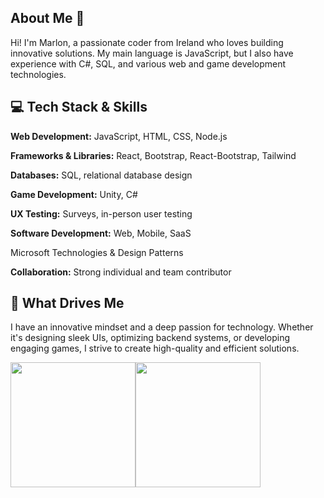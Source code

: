## About Me 👋
Hi! I'm Marlon, a passionate coder from Ireland who loves building innovative solutions. My main language is JavaScript, but I also have experience with C#, SQL, and various web and game development technologies.

## 💻 Tech Stack & Skills
**Web Development:** JavaScript, HTML, CSS, Node.js

**Frameworks & Libraries:** React, Bootstrap, React-Bootstrap, Tailwind

**Databases:** SQL, relational database design

**Game Development:** Unity, C#

**UX Testing:** Surveys, in-person user testing

**Software Development:** Web, Mobile, SaaS

Microsoft Technologies & Design Patterns

**Collaboration:** Strong individual and team contributor

## 🚀 What Drives Me
I have an innovative mindset and a deep passion for technology. Whether it's designing sleek UIs, optimizing backend systems, or developing engaging games, I strive to create high-quality and efficient solutions.

<div style="display: flex; align-items: center;">
  <a href="https://github-readme-stats.vercel.app/api?username=mcc03&show_icons=true&theme=transparent">
    <img height=200 align="center" src="https://github-readme-stats.vercel.app/api?username=mcc03&show_icons=true&theme=transparent" />
  </a>
  <a href="https://github-readme-stats.vercel.app/api/top-langs?username=mcc03&layout=compact&langs_count=8&card_width=320&theme=transparent">
    <img height=200 align="center" src="https://github-readme-stats.vercel.app/api/top-langs?username=mcc03&layout=compact&langs_count=8&card_width=320&theme=transparent" />
  </a>
</div>


<!--
**mcc03/mcc03** is a ✨ _special_ ✨ repository because its `README.md` (this file) appears on your GitHub profile.

Here are some ideas to get you started:

- 🔭 I’m currently working on ...
- 🌱 I’m currently learning ...
- 👯 I’m looking to collaborate on ...
- 🤔 I’m looking for help with ...
- 💬 Ask me about ...
- 📫 How to reach me: ...
- 😄 Pronouns: ...
- ⚡ Fun fact: ...
-->
